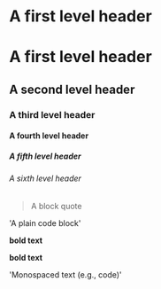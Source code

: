 # A first level header
# A first level header
## A second level header
### A third level header
#### A fourth level header
##### A fifth level header
###### A sixth level header
> A block quote

'A plain code block'

**bold text**

__bold text__

'Monospaced text (e.g., code)'
